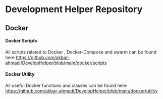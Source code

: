 # Development Helper Repository



## Docker
#### Docker Scripts
All scripts related to Docker , Docker-Compose and swarm can be found here
https://github.com/akbar-ahmadi/DevelopHelper/blob/main/docker/scripts
#### Docker Utility
All useful Docker functions and classes can be found here
https://github.com/akbar-ahmadi/DevelopHelper/blob/main/docker/utility
